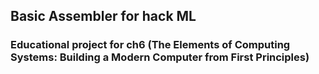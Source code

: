 ## Basic  Assembler for hack ML  
### Educational project for ch6 (The Elements of Computing Systems: Building a Modern Computer from First Principles) 
